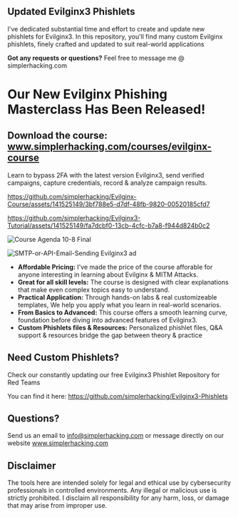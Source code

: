 ## Updated Evilginx3 Phishlets
I've dedicated substantial time and effort to create and update new phishlets for Evilginx3. In this repository, you'll find many custom Evilginx phishlets, finely crafted and updated to suit real-world applications

**Got any requests or questions?** Feel free to message me @ simplerhacking.com

# Our New Evilginx Phishing Masterclass Has Been Released!
## Download the course: www.simplerhacking.com/courses/evilginx-course
Learn to bypass 2FA with the latest version Evilginx3, send verified campaigns, capture credentials, record & analyze campaign results.

https://github.com/simplerhacking/Evilginx-Course/assets/141525149/3bf788e5-d7df-48fb-9820-00520185cfd7

https://github.com/simplerhacking/Evilginx3-Tutorial/assets/141525149/fa7dcbf0-13cb-4cfc-b7a8-f944d824b0c2

![Course Agenda 10-8 Final](https://github.com/simplerhacking/Evilginx3-Phishlets/assets/141525149/913e547e-150c-485f-a0ea-a458f56cf4fb)

![SMTP-or-API-Email-Sending Evilginx3 ad](https://github.com/simplerhacking/Evilginx3-Tutorial/assets/141525149/6b5e4061-978f-488a-aa0e-53cb505f1022)







- **Affordable Pricing:** I've made the price of the course afforable for anyone interesting in learning about Evilginx & MITM Attacks.
- **Great for all skill levels:** The course is designed with clear explanations that make even complex topics easy to understand.
- **Practical Application:** Through hands-on labs & real customizeable templates, We help you apply what you learn in real-world scenarios.
- **From Basics to Advanced:** This course offers a smooth learning curve, foundation before diving into advanced features of Evilginx3.
- **Custom Phishlets files & Resources:** Personalized phishlet files, Q&A support & resources bridge the gap between theory & practice


## Need Custom Phishlets? 
Check our constantly updating our free Evilginx3 Phishlet Repository for Red Teams

You can find it here: https://github.com/simplerhacking/Evilginx3-Phishlets

## Questions?
Send us an email to info@simplerhacking.com or message directly on our website www.simplerhacking.com

## Disclaimer
The tools here are intended solely for legal and ethical use by cybersecurity professionals in controlled environments. 
Any illegal or malicious use is strictly prohibited.
I disclaim all responsibility for any harm, loss, or damage that may arise from improper use. 


